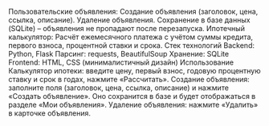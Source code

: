 Пользовательские объявления:
Создание объявления (заголовок, цена, ссылка, описание).
Удаление объявления.
Сохранение в базе данных (SQLite) – объявления не пропадают после перезапуска.
Ипотечный калькулятор:
Расчёт ежемесячного платежа с учётом суммы кредита, первого взноса, процентной ставки и срока.
Стек технологий
Backend: Python, Flask
Парсинг: requests, BeautifulSoup
Хранение: SQLite
Frontend: HTML, CSS (минималистичный дизайн)
Использование
Калькулятор ипотеки: введите цену, первый взнос, годовую процентную ставку и срок в годах, нажмите «Рассчитать».
Создание объявления: заполните поля (заголовок, цена, ссылка, описание) и нажмите «Создать объявление». Оно сохранится в базе и будет отображаться в разделе «Мои объявления».
Удаление объявления: нажмите «Удалить» в карточке объявления.
